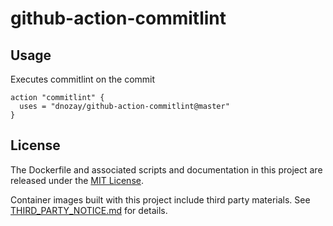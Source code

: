 # github-action-commitlint

## Usage

Executes commitlint on the commit

```
action "commitlint" {
  uses = "dnozay/github-action-commitlint@master"
}
```

## License

The Dockerfile and associated scripts and documentation in this project are released under the [MIT License](LICENSE).

Container images built with this project include third party materials. See [THIRD_PARTY_NOTICE.md](THIRD_PARTY_NOTICE.md) for details.
